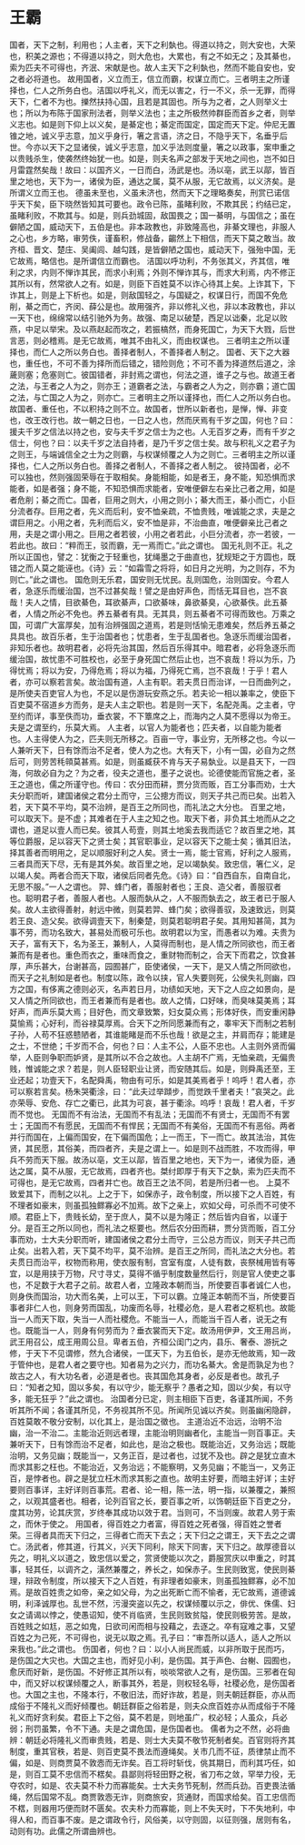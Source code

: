 # 王霸
国者，天下之制，利用也；人主者，天下之利埶也。得道以持之，则大安也，大荣也，积美之源也；不得道以持之，则大危也，大累也，有之不如无之；及其綦也，索为匹夫不可得也，齐泯、宋献是也。故人主天下之利埶也，然而不能自安也，安之者必将道也。
故用国者，义立而王，信立而霸，权谋立而亡。三者明主之所谨择也，仁人之所务白也。洁国以呼礼义，而无以害之，行一不义，杀一无罪，而得天下，仁者不为也。擽然扶持心国，且若是其固也。所与为之者，之人则举义士也；所以为布陈于国家刑法者，则举义法也；主之所极然帅群臣而首乡之者，则举义志也。如是则下仰上以义矣，是綦定也；綦定而国定，国定而天下定。仲尼无置锥之地，诚义乎志意，加义乎身行，箸之言语，济之日，不隐乎天下，名垂乎后世。今亦以天下之显诸侯，诚义乎志意，加义乎法则度量，箸之以政事，案申重之以贵贱杀生，使袭然终始犹一也。如是，则夫名声之部发于天地之间也，岂不如日月雷霆然矣哉！故曰：以国齐义，一日而白，汤武是也。汤以亳，武王以鄗，皆百里之地也，天下为一，诸侯为臣，通达之属，莫不从服，无它故焉，以义济矣。是所谓义立而王也。
德虽未至也，义虽未济也，然而天下之理略奏矣，刑赏已诺信乎天下矣，臣下晓然皆知其可要也。政令已陈，虽睹利败，不欺其民；约结已定，虽睹利败，不欺其与。如是，则兵劲城固，敌国畏之；国一綦明，与国信之；虽在僻陋之国，威动天下，五伯是也。非本政教也，非致隆高也，非綦文理也，非服人之心也，乡方略，审劳佚，谨畜积，修战备，齺然上下相信，而天下莫之敢当。故齐桓、晋文、楚庄、吴阖闾、越勾践，是皆僻陋之国也，威动天下，强殆中国，无它故焉，略信也。是所谓信立而霸也。
洁国以呼功利，不务张其义，齐其信，唯利之求，内则不惮诈其民，而求小利焉；外则不惮诈其与，而求大利焉，内不修正其所以有，然常欲人之有。如是，则臣下百姓莫不以诈心待其上矣。上诈其下，下诈其上，则是上下析也。如是，则敌国轻之，与国疑之，权谋日行，而国不免危削，綦之而亡，齐闵、薛公是也。故用强齐，非以修礼义也，非以本政教也，非以一天下也，绵绵常以结引驰外为务。故强、南足以破楚，西足以诎秦，北足以败燕，中足以举宋。及以燕赵起而攻之，若振槁然，而身死国亡，为天下大戮，后世言恶，则必稽焉。是无它故焉，唯其不由礼义，而由权谋也。
三者明主之所以谨择也，而仁人之所以务白也。善择者制人，不善择者人制之。
国者、天下之大器也，重任也，不可不善为择所而后错之，错险则危；不可不善为择道然后道之，涂薉则塞；危塞则亡。彼国错者，非封焉之谓也，何法之道，谁子之与也。故道王者之法，与王者之人为之，则亦王；道霸者之法，与霸者之人为之，则亦霸；道亡国之法，与亡国之人为之，则亦亡。三者明主之所以谨择也，而仁人之所以务白也。
故国者、重任也，不以积持之则不立。故国者，世所以新者也，是惮，惮、非变也，改王改行也。故一朝之日也，一日之人也，然而厌焉有千岁之国，何也？曰：援夫千岁之信法以持之也，安与夫千岁之信士为之也。人无百岁之寿，而有千岁之信士，何也？曰：以夫千岁之法自持者，是乃千岁之信士矣。故与积礼义之君子为之则王，与端诚信全之士为之则霸，与权谋倾覆之人为之则亡。三者明主之所以谨择也，仁人之所以务白也。善择之者制人，不善择之者人制之。
彼持国者，必不可以独也，然则强固荣辱在于取相矣。身能相能，如是者王，身不能，知恐惧而求能者，如是者强；身不能，不知恐惧而求能者，安唯便僻左右亲比己者之用，如是者危削；綦之而亡。国者，巨用之则大，小用之则小；綦大而王，綦小而亡，小巨分流者存。巨用之者，先义而后利，安不恤亲疏，不恤贵贱，唯诚能之求，夫是之谓巨用之。小用之者，先利而后义，安不恤是非，不治曲直，唯便僻亲比己者之用，夫是之谓小用之。巨用之者若彼，小用之者若此，小巨分流者，亦一若彼，一若此也。故曰：“粹而王，驳而霸，无一焉而亡。”此之谓也。
国无礼则不正。礼之所以正国也，譬之：犹衡之于轻重也，犹绳墨之于曲直也，犹规矩之于方圆也，既错之而人莫之能诬也。《诗》云：“如霜雪之将将，如日月之光明，为之则存，不为则亡。”此之谓也。
国危则无乐君，国安则无忧民。乱则国危，治则国安。今君人者，急逐乐而缓治国，岂不过甚矣哉！譬之是由好声色，而恬无耳目也，岂不哀哉！夫人之情，目欲綦色，耳欲綦声，口欲綦味，鼻欲綦臭，心欲綦佚。此五綦者，人情之所必不免也。养五綦者有具。无其具，则五綦者不可得而致也。万乘之国，可谓广大富厚矣，加有治辨强固之道焉，若是则恬愉无患难矣，然后养五綦之具具也。故百乐者，生于治国者也；忧患者，生于乱国者也。急逐乐而缓治国者，非知乐者也。故明君者，必将先治其国，然后百乐得其中。暗君者，必将急逐乐而缓治国，故忧患不可胜校也，必至于身死国亡然后止也，岂不哀哉！将以为乐，乃得忧焉；将以为安，乃得危焉；将以为福，乃得死亡焉，岂不哀哉！于乎！君人者，亦可以察若言矣。故治国有道，人主有职。若夫贯日而治详，一日而曲列之，是所使夫百吏官人为也，不足以是伤游玩安燕之乐。若夫论一相以兼率之，使臣下百吏莫不宿道乡方而务，是夫人主之职也。若是则一天下，名配尧禹。之主者，守至约而详，事至佚而功，垂衣裳，不下簟席之上，而海内之人莫不愿得以为帝王。夫是之谓至约，乐莫大焉。
人主者，以官人为能者也；匹夫者，以自能为能者也。人主得使人为之，匹夫则无所移之。百亩一守，事业穷，无所移之也。今以一人兼听天下，日有馀而治不足者，使人为之也。大有天下，小有一国，必自为之然后可，则劳苦秏顇莫甚焉。如是，则虽臧获不肯与天子易埶业。以是县天下，一四海，何故必自为之？为之者，役夫之道也，墨子之说也。论德使能而官施之者，圣王之道也，儒之所谨守也。传曰：农分田而耕，贾分货而贩，百工分事而劝，士大夫分职而听，建国诸侯之君分土而守，三公摠方而议，则天子共己而已矣。出若入若，天下莫不平均，莫不治辨，是百王之所同也，而礼法之大分也。
百里之地，可以取天下。是不虚；其难者在于人主之知之也。取天下者，非负其土地而从之之谓也，道足以壹人而已矣。彼其人苟壹，则其土地奚去我而适它？故百里之地，其等位爵服，足以容天下之贤士矣；其官职事业，足以容天下之能士矣；循其旧法，择其善者而明用之，足以顺服好利之人矣。贤士一焉，能士官焉，好利之人服焉，三者具而天下尽，无有是其外矣。故百里之地，足以竭埶矣。致忠信，箸仁义，足以竭人矣。两者合而天下取，诸侯后同者先危。《诗》曰：“自西自东，自南自北，无思不服。”一人之谓也。
羿、蜂门者，善服射者也；王良、造父者，善服驭者也。聪明君子者，善服人者也。人服而埶从之，人不服而埶去之，故王者已于服人矣。故人主欲得善射，射远中微，则莫若羿、蜂门矣；欲得善驭，及速致远，则莫若王良、造父矣。欲得调壹天下，制秦楚，则莫若聪明君子矣。其用知甚简，其为事不劳，而功名致大，甚易处而极可乐也。故明君以为宝，而愚者以为难。夫贵为天子，富有天下，名为圣王，兼制人，人莫得而制也，是人情之所同欲也，而王者兼而有是者也。重色而衣之，重味而食之，重财物而制之，合天下而君之，饮食甚厚，声乐甚大，台谢甚高，园囿甚广，臣使诸侯，一天下，是又人情之所同欲也，而天子之礼制如是者也。制度以陈，政令以挟，官人失要则死，公侯失礼则幽，四方之国，有侈离之德则必灭，名声若日月，功绩如天地，天下之人应之如景向，是又人情之所同欲也，而王者兼而有是者也。故人之情，口好味，而臭味莫美焉；耳好声，而声乐莫大焉；目好色，而文章致繁，妇女莫众焉；形体好佚，而安重闲静莫愉焉；心好利，而谷禄莫厚焉。合天下之所同愿兼而有之，睾牢天下而制之若制子孙，人苟不狂惑戆陋者，其谁能睹是而不乐也哉！欲是之主，并肩而存；能建是之士，不世绝；千岁而不合，何也？曰：人主不公，人臣不忠也。人主则外贤而偏举，人臣则争职而妒贤，是其所以不合之故也。人主胡不广焉，无恤亲疏，无偏贵贱，惟诚能之求？若是，则人臣轻职业让贤，而安随其后。如是，则舜禹还至，王业还起；功壹天下，名配舜禹，物由有可乐，如是其美焉者乎！呜呼！君人者，亦可以察若言矣。杨朱哭衢涂，曰：“此夫过举蹞步，而觉跌千里者夫！”哀哭之。此亦荣辱、安危、存亡之衢已，此其为可哀，甚于衢涂。呜呼！哀哉！君人者，千岁而不觉也。
无国而不有治法，无国而不有乱法；无国而不有贤士，无国而不有罢士；无国而不有愿民，无国而不有悍民；无国而不有美俗，无国而不有恶俗。两者并行而国在，上偏而国安，在下偏而国危；上一而王，下一而亡。故其法治，其佐贤，其民愿，其俗美，而四者齐，夫是之谓上一。如是则不战而胜，不攻而得，甲兵不劳而天下服。故汤以亳，文王以鄗，皆百里之地也，天下为一，诸侯为臣，通达之属，莫不从服，无它故焉，四者齐也。桀纣即厚于有天下之埶，索为匹夫而不可得也，是无它故焉，四者并亡也。故百王之法不同，若是所归者一也。
上莫不致爱其下，而制之以礼。上之于下，如保赤子，政令制度，所以接下之人百姓，有不理者如豪末，则虽孤独鳏寡必不加焉。故下之亲上，欢如父母，可杀而不可使不顺。君臣上下，贵贱长幼，至于庶人，莫不以是为隆正；然后皆内自省，以谨于分。是百王之所以同也，而礼法之枢要也。然后农分田而耕，贾分货而贩，百工分事而劝，士大夫分职而听，建国诸侯之君分土而守，三公总方而议，则天子共己而止矣。出若入若，天下莫不均平，莫不治辨。是百王之所同，而礼法之大分也。若夫贯日而治平，权物而称用，使衣服有制，宫室有度，人徒有数，丧祭械用皆有等宜，以是用挟于万物，尺寸寻丈，莫得不循乎制度数量然后行，则是官人使吏之事也，不足数于大君子之前。故君人者，立隆政本朝而当，所使要百事者诚仁人也，则身佚而国治，功大而名美，上可以王，下可以霸。立隆正本朝而不当，所使要百事者非仁人也，则身劳而国乱，功废而名辱，社稷必危，是人君者之枢机也。故能当一人而天下取，失当一人而社稷危。不能当一人，而能当千百人者，说无之有也。既能当一人，则身有何劳而为？垂衣裳而天下定。故汤用伊尹，文王用吕尚，武王用召公，成王用周公旦。卑者五伯，齐桓公闺门之内，县乐、奢泰、游抏之修，于天下不见谓修，然九合诸侯，一匡天下，为五伯长，是亦无他故焉，知一政于管仲也，是君人者之要守也。知者易为之兴力，而功名綦大。舍是而孰足为也？故古之人，有大功名者，必道是者也。丧其国危其身者，必反是者也。故孔子曰：“知者之知，固以多矣，有以守少，能无察乎？愚者之知，固以少矣，有以守多，能无狂乎？”此之谓也。
治国者分已定，则主相臣下百吏，各谨其所闻，不务听其所不闻；各谨其所见，不务视其所不见。所闻所见诚以齐矣。则虽幽闲隐辟，百姓莫敢不敬分安制，以化其上，是治国之徵也。
主道治近不治远，治明不治幽，治一不治二。主能治近则远者理，主能治明则幽者化，主能当一则百事正。夫兼听天下，日有馀而治不足者，如此也，是治之极也。既能治近，又务治远；既能治明，又务见幽；既能当一，又务正百，是过者也，过犹不及也。辟之是犹立直木而求其影之枉也。不能治近，又务治远；不能察明，又务见幽；不能当一，又务正百，是悖者也。辟之是犹立枉木而求其影之直也。故明主好要，而暗主好详；主好要则百事详，主好详则百事荒。君者、论一相，陈一法，明一指，以兼覆之，兼照之，以观其盛者也。相者，论列百官之长，要百事之听，以饰朝廷臣下百吏之分，度其功劳，论其庆赏，岁终奉其成功以效于君。当则可，不当则废。故君人劳于索之，而休于使之。
用国者，得百姓之力者富，得百姓之死者强，得百姓之誉者荣。三得者具而天下归之，三得者亡而天下去之；天下归之之谓王，天下去之之谓亡。汤武者，修其道，行其义，兴天下同利，除天下同害，天下归之。故厚德音以先之，明礼义以道之，致忠信以爱之，赏贤使能以次之，爵服赏庆以申重之，时其事，轻其任，以调齐之，潢然兼覆之，养长之，如保赤子。生民则致宽，使民则綦理，辩政令制度，所以接天下之人百姓，有非理者如豪末，则虽孤独鳏寡，必不加焉。是故百姓贵之如帝，亲之如父母，为之出死断亡而不愉者，无它故焉，道德诚明，利泽诚厚也。乱世不然，污漫突盗以先之，权谋倾覆以示之，俳优、侏儒、妇女之请谒以悖之，使愚诏知，使不肖临贤，生民则致贫隘，使民则极劳苦。是故，百姓贱之如尪，恶之如鬼，日欲司闲而相与投藉之，去逐之。卒有寇难之事，又望百姓之为己死，不可得也，说无以取之焉。孔子曰：“审吾所以适人，适人之所以来我也。”此之谓也。
伤国者，何也？曰：以小人尚民而威，以非所取于民而巧，是伤国之大灾也。大国之主也，而好见小利，是伤国。其于声色、台榭、园囿也，愈厌而好新，是伤国。不好修正其所以有，啖啖常欲人之有，是伤国。三邪者在匈中，而又好以权谋倾覆之人，断事其外，若是，则权轻名辱，社稷必危，是伤国者也。大国之主也，不隆本行，不敬旧法，而好诈故，若是，则夫朝廷群臣，亦从而成俗于不隆礼义而好倾覆也。朝廷群臣之俗若是，则夫众庶百姓亦从而成俗于不隆礼义而好贪利矣。君臣上下之俗，莫不若是，则地虽广，权必轻；人虽众，兵必弱；刑罚虽繁，令不下通。夫是之谓危国，是伤国者也。
儒者为之不然，必将曲辨：朝廷必将隆礼义而审贵贱，若是、则士大夫莫不敬节死制者矣。百官则将齐其制度，重其官秩，若是、则百吏莫不畏法而遵绳矣。关市几而不征，质律禁止而不偏，如是、则商贾莫不敦悫而无诈矣。百工将时斩伐，佻其期日，而利其巧任，如是，则百工莫不忠信而不楛矣。县鄙则将轻田野之税，省刀布之敛，罕举力役，无夺农时，如是、农夫莫不朴力而寡能矣。士大夫务节死制，然而兵劲。百吏畏法循绳，然后国常不乱。商贾敦悫无诈，则商旅安，货通财，而国求给矣。百工忠信而不楛，则器用巧便而财不匮矣。农夫朴力而寡能，则上不失天时，下不失地利，中得人和，而百事不废。是之谓政令行，风俗美，以守则固，以征则强，居则有名，动则有功。此儒之所谓曲辨也。
